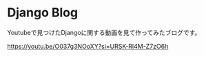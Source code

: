 # Django Blog

Youtubeで見つけたDjangoに関する動画を見て作ってみたブログです。

https://youtu.be/O037g3NOoXY?si=URSK-Rl4M-Z7zO6h
